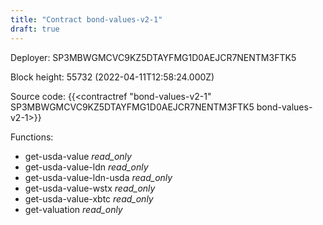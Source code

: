 ```yaml
---
title: "Contract bond-values-v2-1"
draft: true
---
```

Deployer: SP3MBWGMCVC9KZ5DTAYFMG1D0AEJCR7NENTM3FTK5


 



Block height: 55732 (2022-04-11T12:58:24.000Z)

Source code: {{<contractref "bond-values-v2-1" SP3MBWGMCVC9KZ5DTAYFMG1D0AEJCR7NENTM3FTK5 bond-values-v2-1>}}

Functions:

* get-usda-value _read_only_
* get-usda-value-ldn _read_only_
* get-usda-value-ldn-usda _read_only_
* get-usda-value-wstx _read_only_
* get-usda-value-xbtc _read_only_
* get-valuation _read_only_
